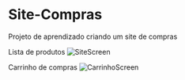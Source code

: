 

# Site-Compras
Projeto de aprendizado criando um site de compras

Lista de produtos
![SiteScreen](https://user-images.githubusercontent.com/71858303/119243961-10dbad80-bb42-11eb-83d7-903c2dfe3c58.jpg)

Carrinho de compras
![CarrinhoScreen](https://user-images.githubusercontent.com/71858303/119243960-10431700-bb42-11eb-9f84-961e9ecea2d0.jpg)

